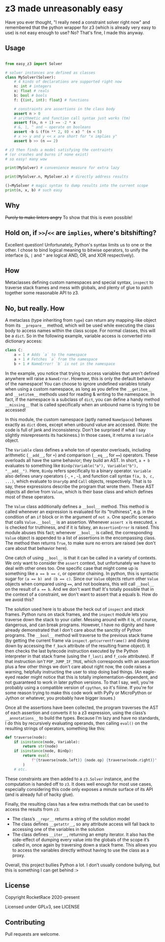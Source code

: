 # z3 made unreasonably easy

Have you ever thought, "I really need a constraint solver right now" and
remembered that the python wrapper for z3 (which is already very easy to use)
is not easy enough to use? No? That's fine, I made this anyway.

## Usage

```py

from easy_z3 import Solver

# solver instances are defined as classes 
class MySolver(Solver):
    # 4 kinds of declarations are supported right now
    n: int # integers
    x: float # reals
    b: bool # bools
    f: {(int, int): float} # functions

    # constraints are assertions in the class body
    assert n > 0
    # arithmetic and function call syntax just works (tm)
    assert f(n, n + 1) == -2 * x
    # &, |, ^ and ~ operate on booleans
    assert ~b & (f(n ** 2, 0) < x) ^ (n < 5)
    # x >> y and y << x are short for "x implies y"
    assert b >> (n == 2)

# z3 then finds a model satisfying the contraints
# (or crashes and burns if none exist)
# so easy! many wow

print(MySolver) # convenience measure for extra lazy

print(MySolver.n, MySolver.x) # directly address results

()=MySolver # magic syntax to dump results into the current scope
print(n, x, b) # such easy
```

## Why

~~Purely to make linters angry~~ To show that this is even possible!

## Hold on, if `>>`/`<<` are `implies`, where's bitshifting?

Excellent question! Unfortunately, Python's syntax limits us to one or the other. I chose to bind logical meaning to bitwise operators, to unify the interface (`&`, `|` and `^` are logical AND, OR, and XOR respectively).

## How

Metaclasses defining custom namespaces and special syntax, `inspect` to traverse stack frames and mess with globals, and plenty of glue to patch together some reasonable API to z3.

## No, but really. How

A metaclass (type inheriting from `type`) can return any mapping-like object from its `__prepare__` method, which will be used while executing the class body to access names within the class scope. For normal classes, this will be a `dict`. So in the following example, variable access is converted into dictionary access:

```py
class C:
    a = 1 # Adds `a` to the namespace
    a + 1 # Fetches `a` from the namespace
    b + 1 # NameError! `b` is not in the namespace
```

In the example, you notice that trying to access variables that aren't defined anywhere will raise a `NameError`. However, this is only the default behavior of the namespace! You can choose to ignore undefined variables totally when using a custom namespace, as long as you define the `__getitem__` and `__setitem__` methods used for reading & writing to the namespace. In fact, if the namespace is a subclass of `dict`, you can define a handy method `__missing__` that is called specifically when an unbound name is trying to be accessed!

In this module, the custom namespace (aptly named `NameSpace`) behaves exactly as `dict` does, except when unbound value are accessed. (Note: the code is full of jank and inconsistency. Don't be surprised if what I say slightly misrepresents its hackiness.) In those cases, it returns a `Variable` object.

The `Variable` class defines a whole ton of operator overloads, including arithmetic (`__add__`, for `+`) and comparison (`__eq__`, for `==`) operators. These overloads all have the same behavior; they build an AST. In short, `a + b` evaluates to something like `BinOp(Variable("a"), Variable("b"), "__add__")`. Here, `BinOp` refers specifically to a binary operator. `Variable` also defines unary operators (`-`, `+` , `~`), and function call syntax `f(a, b, c, ...)`, which evaluate to `UnaryOp` and `Call` objects, respectively. That is to say, these expressions describe the program that wrote them. These AST objects all derive from `Value`, which is their base class and which defines most of these operators.

The `Value` class additionally defines a `__bool__` method. This method is called whenever an expression is evaluated for its "truthiness", e.g. in the condition of an `if` block or in the argument of `not x`. One specific scenario that calls `Value.__bool__` is an assertion. Whenever `assert x` is executed, `x` is checked for truthiness, and if it is falsey, an `AssertionError` is raised. This module abuses this fact; whenever `__bool__` is called, the corresponding `Value` object is appended to a list of assertions in the encompassing class. The method then returns `True`, to make sure no errors are raised (we don't care about that behavior here).

One catch of using `__bool__` is that it can be called in a variety of contexts. We only want to consider the `assert` context, but unfortunately we have to deal with other ones too. One specific case that might come up is something like `a == b == c`, or operator chaining. In python, this is syntactic sugar for `(a == b) and (b == c)`. Since our `Value` objects return other `Value` objects when compared using `==`, and not booleans, this will call `__bool__` on the result of `a == b`. And we don't want that! It's totally possible that in the context of a constraint, we don't want to assert that a equals b. How do we avoid this?

The solution used here is to abuse the heck out of `inspect` and stack frames. Python runs on stack frames, and the `inspect` module lets you traverse down the stack to your caller. Messing around with it is, of course, dangerous, and can break programs. However, I have no dignity and have already demonstrated that I don't care about the sanctity of Python programs. The `__bool__` method will traverse to the previous stack frame (by getting the current frame via `inspect.getcurrentframe()` and diving down by accessing the `f_back` attribute of the resulting frame object). It then checks the last bytecode instruction executed by the Python interpreter in that stack frame (using the `f_lasti` and `f_code` attributes). If that instruction *isn't* `POP_JUMP_IF_TRUE`, which corresponds with an assertion plus a few other things we don't care about right now, the code raises a warning, helpfully instructing the user to stop doing bad things. (An eagle-eyed reader might notice that this is totally implementation-dependent, and not guaranteed to work in later python versions. To that I say, well, you're probably using a compatible version of `cpython`, so it's fiiiine. If you're for some reason trying to make this code work with PyPy or MicroPython or Jython or whatever, you probably have bigger issues.)

Once all the assertions have been collected, the program traverses the AST of each assertion and converts it to a z3 expression, using the class’s `__annotations__` to build the types. Because I’m lazy and have no standards, I do this by recursively evaluating operands, then calling `eval()` on the resulting strings of operators, something like this:

```py
def traverse(node):
    if isinstance(node, Variable):
        return str(node)
    if isinstance(node, BinOp):
        return eval(
            f"{traverse(node.left)} {node.op} {traverse(node.right)}"
        )
    # etc.
```

These constraints are then added to a `z3.Solver` instance, and the computation is handed off to `z3`. It does well enough for most use cases, especially considering this code only exposes a minute surface of its API (and is already full of hacky glue). 

Finally, the resulting class has a few extra methods that can be used to access the results from `z3`:

* The class’s `__repr__` returns a string of the solution model
* The class defines `__getattr__`, so any attribute access will fall back to accessing one of the variables in the solution
* The class defines `__iter__`, returning an empty iterator. It also has the side-effect of dumping every value into the globals of the scope it’s called in, once again by traversing down a stack frame. This allows you to access the variables directly without having to use the class as a proxy.

Overall, this project bullies Python a lot. I don’t usually condone bullying, but this is something I can get behind :>

## License

Copyright RocketRace 2020-present

Licensed under GPLv3, see LICENSE

## Contributing

Pull requests are welcome.
